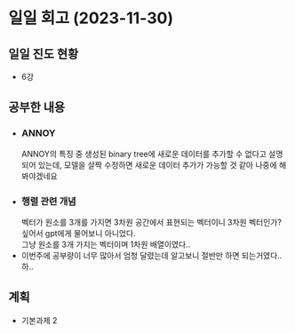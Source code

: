 # 일일 회고 (2023-11-30)

## 일일 진도 현황
- 6강

## 공부한 내용
- ### ANNOY
  ANNOY의 특징 중 생성된 binary tree에 새로운 데이터를 추가할 수 없다고 설명되어 있는데, 모델을 살짝 수정하면 새로운 데이터 추가가 가능할 것 같아 나중에 해봐야겠네요
- ### 행렬 관련 개념
  벡터가 원소를 3개를 가지면 3차원 공간에서 표현되는 벡터이니 3차원 벡터인가? 싶어서 gpt에게 물어보니 아니었다.  
  그냥 원소를 3개 가지는 벡터이며 1차원 배열이였다..
- 이번주에 공부량이 너무 많아서 엄청 달렸는데 알고보니 절반만 하면 되는거였다.. 하..


## 계획
- 기본과제 2
